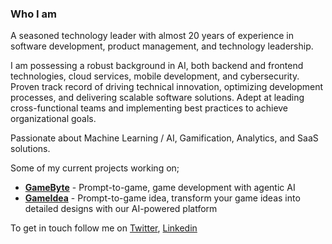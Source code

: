 ### Who I am

A seasoned technology leader with almost 20 years of experience in software development, product management, and technology leadership.

I am possessing a robust background in AI, both backend and frontend technologies, cloud services, mobile development, and cybersecurity. Proven track record of driving technical innovation, optimizing development processes, and delivering scalable software solutions. Adept at leading cross-functional teams and implementing best practices to achieve organizational goals.

Passionate about Machine Learning / AI, Gamification, Analytics, and SaaS solutions.

Some of my current projects working on;<br>
- [**GameByte**](https://gamebyte.ai) - Prompt-to-game, game development with agentic AI
- [**GameIdea**](https://gameidea.ai) - Prompt-to-game idea, transform your game ideas into detailed designs with our AI-powered platform
  
To get in touch follow me on [Twitter](https://twitter.com/cnerdogan), [Linkedin](https://www.linkedin.com/in/canerdogan)
